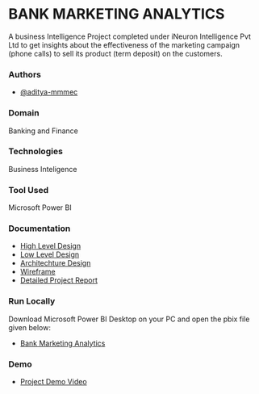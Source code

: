 
# BANK MARKETING ANALYTICS

A business Intelligence Project completed under iNeuron Intelligence Pvt Ltd to get insights about the effectiveness of the marketing campaign (phone calls) to sell its product (term deposit) on the customers.
### Authors

- [@aditya-mmmec](https://www.github.com/aditya-mmmec)


### Domain
Banking and Finance
### Technologies
Business Inteligence
### Tool Used

Microsoft Power BI




### Documentation

- [High Level Design](https://github.com/aditya-mmmec/Bank-Marketing-Analytics/blob/main/HLD.pdf)
- [Low Level Design](https://github.com/aditya-mmmec/Bank-Marketing-Analytics/blob/main/LLD.pdf)
- [Architechture Design](https://github.com/aditya-mmmec/Bank-Marketing-Analytics/blob/main/ADD.pdf)
- [Wireframe](https://github.com/aditya-mmmec/Bank-Marketing-Analytics/blob/main/Wireframe.pdf)
- [Detailed Project Report](https://github.com/aditya-mmmec/Bank-Marketing-Analytics/blob/main/DPR.pdf)


### Run Locally

Download Microsoft Power BI Desktop on your PC and open the pbix file given below:

- [Bank Marketing Analytics](https://github.com/aditya-mmmec/Bank-Marketing-Analytics/blob/main/Bank%20Marketing%20Analytics.pbix)
### Demo
- [Project Demo Video](https://drive.google.com/file/d/1-e4UwQWtrOhJIn9KIY0Y6IixvwEUEVdU/view?usp=sharing)


